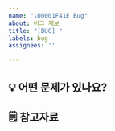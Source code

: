 ```yaml
---
name: "\U0001F41E Bug"
about: 버그 제보
title: "[BUG] "
labels: bug
assignees: ''

---
```


## 💡 어떤 문제가 있나요?


## 🗒️ 참고자료
